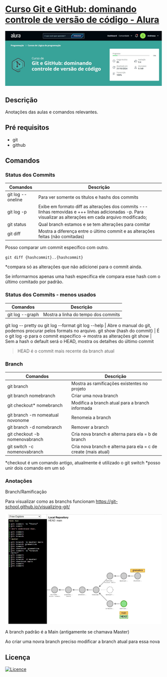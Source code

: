 <!-- 
# Título  

## Descrição
O que faz o app
Com o que ele foi construído 
Por que foi construído

## Pré requisitos
  instalaçao node, git...

## Instrução de instalação
```bash
  npm install
```

## Instrução de uso
  Como utilizar o projeto em passos ou em bash. Podemos usar prints ou gifs

## Licença

### Permissão para uso comercial
### se inspirar
### Educacional
### Não comercial

## Contribuição

## Gitflow 
Quais padrões os dev podem seguir para contribuir

## badges

[![Licence](https://img.shields.io/github/license/Ileriayo/markdown-badges?style=for-the-badge)](./LICENSE) <br>
https://github.com/Ileriayo/markdown-badges/blob/master/README.md

## Contruibuidores  ou Owner (donos do projeto)
  reconhecimentos

Podemos usar templates de README
https://github.com/Fernanda-Kipper/Readme-Templates?tab=readme-ov-file 
-->

# [Curso Git e GitHub: dominando controle de versão de código - Alura](https://cursos.alura.com.br/course/git-github-dominando-controle-versao-codigo)

![Imagem do curso](/img/img.jpg)


## Descrição
Anotações das aulas e comandos relevantes.

## Pré requisitos
  * git
  * github

## Comandos 

### Status dos Commits

Comandos               | Descrição
---------              | ------
git log --oneline      | Para ver somente os títulos e hashs dos commits
git log -p             | Exibe em formato diff as alterações dos commits --- linhas removidas e +++ linhas adicionadas -p. Para visualizar as alterações em cada arquivo modificado;
git status | Qual branch estamos e se tem alterações para comitar
git diff | Mostra a diferença entre o último commit e as alterações feitas (não comitadas)

Posso comparar um commit específico com outro.

`git diff {hashcommit}..{hashcommit}`

*compara só as alterações que não adicionei para o commit ainda. 

Se informarmos apenas uma hash específica ele compara esse hash com o último comitado por padrão.


### Status dos Commits - menos usados
Comandos               | Descrição
---------              | ------
git log --graph        | Mostra a linha do tempo dos commits
git log -- pretty ou git log --format 
git log --help         | Abre o manual do git, podemos procurar pelos formats no arquivo.
git show {hash do commit} | É o git log -p para o commit específico -> mostra as alterações
git show | Sem a hash o default será o HEAD, mostra os detalhes do último commit

> HEAD é o commit mais recente da branch atual

### Branch

Comandos                 | Descrição
---------                | ------
git branch               | Mostra as ramificações existentes no projeto
git branch nomebranch    | Criar uma nova branch
git checkout* nomebranch  | Modifica a branch atual para a branch informada
git branch -m nomeatual novonome | Renomeia a branch
git branch -d nomebranch | Remover a branch
git checkout -b nomenovabranch | Cria nova branch e alterna para ela = b de branch
git switch -c nomenovabranch | Cria nova branch e alterna para ela = c de create (mais atual)

*checkout é um comando antigo, atualmente é utilizado o git switch
*posso unir dois comando em um só

### Anotações

Branch/Ramificação

Para visualizar como as branchs funcionam
https://git-school.github.io/visualizing-git/

![exemplo de branch](./img/branch.jpg)

A branch padrão é a Main (antigamente se chamava Master)

Ao criar uma novra branch preciso modificar a branch atual para essa nova

## Licença
[![Licence](https://img.shields.io/github/license/Ileriayo/markdown-badges?style=for-the-badge)](./LICENSE) 

